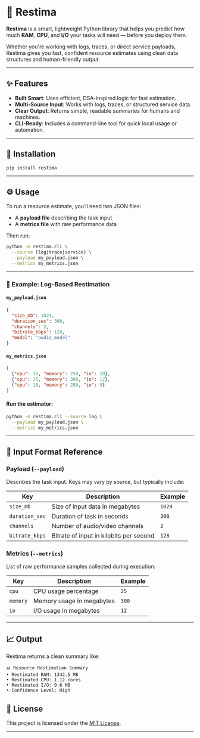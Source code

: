 # 🧠 Restima

**Restima** is a smart, lightweight Python library that helps you predict how much **RAM**, **CPU**, and **I/O** your tasks will need — before you deploy them.

Whether you're working with logs, traces, or direct service payloads, Restima gives you fast, confident resource estimates using clean data structures and human-friendly output.

---

## ✨ Features

- **Built Smart**: Uses efficient, DSA-inspired logic for fast estimation.
- **Multi-Source Input**: Works with logs, traces, or structured service data.
- **Clear Output**: Returns simple, readable summaries for humans and machines.
- **CLI-Ready**: Includes a command-line tool for quick local usage or automation.

---

## 🚀 Installation

```bash
pip install restima
```

---

## ⚙️ Usage

To run a resource estimate, you’ll need two JSON files:

- A **payload file** describing the task input
- A **metrics file** with raw performance data

Then run:

```bash
python -m restima.cli \
  --source [log|trace|service] \
  --payload my_payload.json \
  --metrics my_metrics.json
```

---

### 📄 Example: Log-Based Restimation

#### `my_payload.json`
```json
{
  "size_mb": 1024,
  "duration_sec": 300,
  "channels": 2,
  "bitrate_kbps": 128,
  "model": "audio_model"
}
```

#### `my_metrics.json`
```json
[
  {"cpu": 15, "memory": 250, "io": 10},
  {"cpu": 25, "memory": 300, "io": 12},
  {"cpu": 18, "memory": 280, "io": 9}
]
```

#### Run the estimator:
```bash
python -m restima.cli --source log \
  --payload my_payload.json \
  --metrics my_metrics.json
```

---

## 📝 Input Format Reference

### Payload (`--payload`)
Describes the task input. Keys may vary by source, but typically include:

| Key           | Description                             | Example |
|---------------|-----------------------------------------|---------|
| `size_mb`     | Size of input data in megabytes         | `1024`  |
| `duration_sec`| Duration of task in seconds             | `300`   |
| `channels`    | Number of audio/video channels          | `2`     |
| `bitrate_kbps`| Bitrate of input in kilobits per second | `128`   |

### Metrics (`--metrics`)
List of raw performance samples collected during execution:

| Key      | Description                  | Example |
|----------|------------------------------|---------|
| `cpu`    | CPU usage percentage         | `25`    |
| `memory` | Memory usage in megabytes    | `300`   |
| `io`     | I/O usage in megabytes       | `12`    |

---

## 📈 Output

Restima returns a clean summary like:

```
📊 Resource Restimation Summary
• Restimated RAM: 1342.5 MB
• Restimated CPU: 1.12 cores
• Restimated I/O: 9.6 MB
• Confidence Level: High
```

## 📃 License

This project is licensed under the [MIT License](LICENSE).

---

